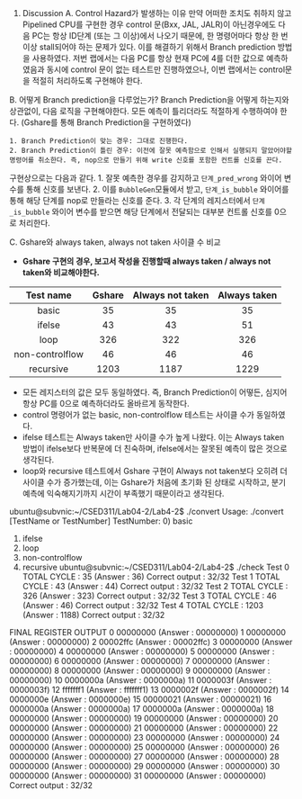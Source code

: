 
1. Discussion
  A. Control Hazard가 발생하는 이유
만약 어떠한 조치도 취하지 않고 Pipelined CPU를 구현한 경우 control 문(Bxx, JAL, JALR)이 아닌경우에도 다음 PC는 항상 ID단계 (또는 그 이상)에서 나오기 때문에, 한 명령어마다 항상 한 번 이상 stall되어야 하는 문제가 있다. 이를 해결하기 위해서 Branch prediction 방법을 사용하였다. 저번 랩에서는 다음 PC를 항상 현재 PC에 4를 더한 값으로 예측하였음과 동시에 control 문이 없는 테스트만 진행하였으나, 이번 랩에서는 control문을 적절히 처리하도록 구현해야 한다.

  B. 어떻게 Branch prediction을 다루었는가?
Branch Prediction을 어떻게 하는지와 상관없이, 다음 로직을 구현해야한다. 모든 예측이 틀리더라도 적절하게 수행하여야 한다. (Gshare를 통해 Branch Prediction을 구현하였다)

    1. Branch Prediction이 맞는 경우: 그대로 진행한다.
    2. Branch Prediction이 틀린 경우: 이전에 잘못 예측함으로 인해서 실행되지 말았어야할 명령어를 취소한다. 즉, nop으로 만들기 위해 write 신호를 포함한 컨트롤 신호를 끈다.

구현상으로는 다음과 같다.
    1. 잘못 예측한 경우를 감지하고 `단계_pred_wrong` 와이어 변수를 통해 신호를 보낸다. 
    2. 이를 `BubbleGen`모듈에서 받고, `단계_is_bubble` 와이어를 통해 해당 단계를 nop로 만들라는 신호를 준다.
    3. 각 단계의 레지스터에서 `단계_is_bubble` 와이어 변수를 받으면 해당 단계에서 전달되는 대부분 컨트롤 신호를 0으로 처리한다.

  C. Gshare와 always taken, always not taken 사이클 수 비교
* **Gshare 구현의 경우, 보고서 작성을 진행할때 always taken / always not taken와 비교해야한다.**

| Test name | Gshare | Always not taken | Always taken | 
:----------:|:------:|:----------------:|:------------:|
| basic     |   35   |          35      |       35     |
| ifelse    |   43   |          43      |       51     | 
| loop      |   326  |          322     |       326    |
| non-controlflow | 46 |        46      |       46     |
| recursive |   1203 |          1187    |       1229   |

* 모든 레지스터의 값은 모두 동일하였다. 즉, Branch Prediction이 어떻든, 심지어 항상 PC를 0으로 예측하더라도 올바르게 동작한다.
* control 명령어가 없는 basic, non-controlflow 테스트는 사이클 수가 동일하였다.
* ifelse 테스트는 Always taken만 사이클 수가 높게 나왔다. 이는 Always taken 방법이 ifelse보다 반복문에 더 친숙하며, ifelse에서는 잘못된 예측이 많은 것으로 생각된다.
* loop와 recursive 테스트에서 Gshare 구현이 Always not taken보다 오히려 더 사이클 수가 증가했는데, 이는 Gshare가 처음에 초기화 된 상태로 시작하고, 분기 예측에 익숙해지기까지 시간이 부족했기 때문이라고 생각된다.

ubuntu@subvnic:~/CSED311/Lab04-2/Lab4-2$ ./convert 
Usage: ./convert [TestName or TestNumber]
TestNumber:
  0) basic
  1) ifelse
  2) loop
  3) non-controlflow
  4) recursive
ubuntu@subvnic:~/CSED311/Lab04-2/Lab4-2$ ./check
Test 0
TOTAL CYCLE : 35 (Answer : 36)
Correct output : 32/32
Test 1
TOTAL CYCLE : 43 (Answer : 44)
Correct output : 32/32
Test 2
TOTAL CYCLE : 326 (Answer : 323)
Correct output : 32/32
Test 3
TOTAL CYCLE : 46 (Answer : 46)
Correct output : 32/32
Test 4
TOTAL CYCLE : 1203 (Answer : 1188)
Correct output : 32/32

FINAL REGISTER OUTPUT
 0 00000000 (Answer : 00000000)
 1 00000000 (Answer : 00000000)
 2 00002ffc (Answer : 00002ffc)
 3 00000000 (Answer : 00000000)
 4 00000000 (Answer : 00000000)
 5 00000000 (Answer : 00000000)
 6 00000000 (Answer : 00000000)
 7 00000000 (Answer : 00000000)
 8 00000000 (Answer : 00000000)
 9 00000000 (Answer : 00000000)
10 0000000a (Answer : 0000000a)
11 0000003f (Answer : 0000003f)
12 fffffff1 (Answer : fffffff1)
13 0000002f (Answer : 0000002f)
14 0000000e (Answer : 0000000e)
15 00000021 (Answer : 00000021)
16 0000000a (Answer : 0000000a)
17 0000000a (Answer : 0000000a)
18 00000000 (Answer : 00000000)
19 00000000 (Answer : 00000000)
20 00000000 (Answer : 00000000)
21 00000000 (Answer : 00000000)
22 00000000 (Answer : 00000000)
23 00000000 (Answer : 00000000)
24 00000000 (Answer : 00000000)
25 00000000 (Answer : 00000000)
26 00000000 (Answer : 00000000)
27 00000000 (Answer : 00000000)
28 00000000 (Answer : 00000000)
29 00000000 (Answer : 00000000)
30 00000000 (Answer : 00000000)
31 00000000 (Answer : 00000000)
Correct output : 32/32